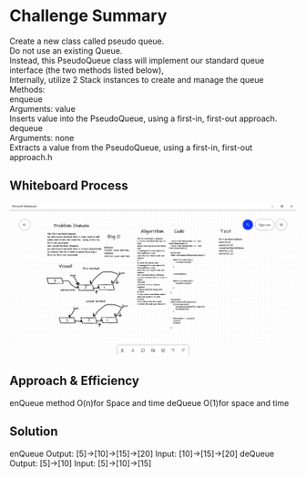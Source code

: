 # Challenge Summary
Create a new class called pseudo queue.<br />
Do not use an existing Queue.<br />
Instead, this PseudoQueue class will implement our standard queue interface (the two methods listed below),<br />
Internally, utilize 2 Stack instances to create and manage the queue<br />
Methods:<br />
enqueue<br />
Arguments: value<br />
Inserts value into the PseudoQueue, using a first-in, first-out approach.<br />
dequeue<br />
Arguments: none<br />
Extracts a value from the PseudoQueue, using a first-in, first-out approach.h<br />

## Whiteboard Process
![image](image.png)

## Approach & Efficiency
enQueue method
O(n)for Space and time
deQueue
O(1)for space and time

## Solution
enQueue
Output:
[5]->[10]->[15]->[20]
Input:
[10]->[15]->[20]
deQueue
Output:
[5]->[10]
Input:
[5]->[10]->[15]